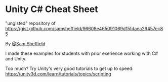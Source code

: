 # Unity C# Cheat Sheet

"ungisted" repository of https://gist.github.com/samsheffield/96608e465091069d15fdaea29457ec85


By [@Sam Sheffield](https://github.com/samsheffield)

I made these examples for students with prior exerience working with C# and Unity.

Too much? Try Unity's very good tutorials to get up to speed: https://unity3d.com/learn/tutorials/topics/scripting
